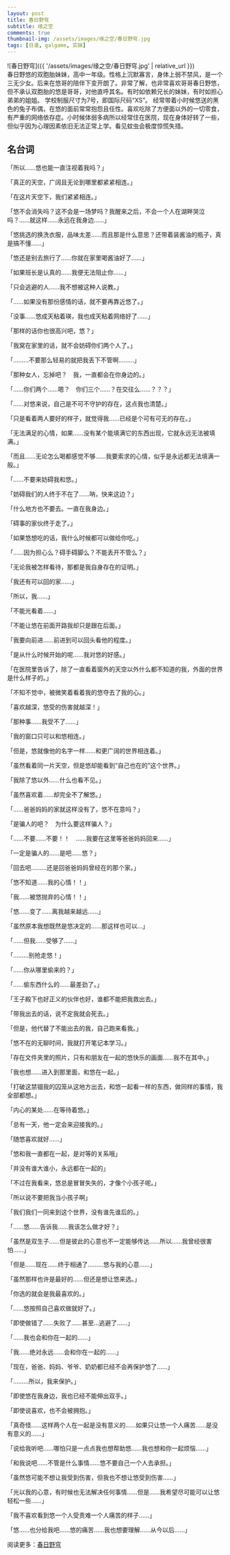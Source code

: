 ```yaml
---
layout: post
title: 春日野穹
subtitle: 缘之空
comments: true
thumbnail-img: /assets/images/缘之空/春日野穹.jpg
tags: [日漫, galgame, 实妹]
---
```

<link rel="stylesheet" href="/assets/css/styles.css">
<div class="img-limit" markdown="1">
![春日野穹]({{ '/assets/images/缘之空/春日野穹.jpg' | relative_url }})
</div>
春日野悠的双胞胎妹妹，高中一年级。性格上沉默寡言，身体上弱不禁风，是一个三无少女。后来在悠哥的陪伴下变开朗了。非常了解，也非常喜欢哥哥春日野悠，但不承认双胞胎的悠是哥哥，对他直呼其名。有时如依赖兄长的妹妹，有时如担心弟弟的姐姐。 学校制服尺寸为7号，即国际尺码“XS”。 经常带着小时候悠送的黑色的兔子布偶，在悠的面前常常抱怨且任性。喜欢吃除了方便面以外的一切零食，有严重的网络依存症。小时候体弱多病所以经常住在医院，现在身体好转了一些，但似乎因为心理因素依旧无法正常上学。看见蚊虫会极度惊慌失措。

## 名台词

「所以……悠也能一直注视着我吗？」

「真正的天空，广阔且无论到哪里都紧紧相连。」

「在这片天空下，我们紧紧相连。」

「悠不会消失吗？这不会是一场梦吗？我醒来之后，不会一个人在湖畔哭泣吗？……就这样……永远在我身边……」

「悠挑选的换洗衣服，品味太差……而且那是什么意思？还带着装酱油的瓶子，真是搞不懂……」

「悠还是别去旅行了……你就在家里喝酱油好了……」

「如果班长是认真的……我便无法阻止你……」

「只会逃避的人……我不想被这种人说教。」

「……如果没有那份感情的话，就不要再靠近悠了。」

「没事……悠成天粘着瑛，我也成天粘着网络好了……」

「那样的话你也很高兴吧，悠？」

「我窝在家里的话，就不会妨碍你们两个人了。」

「………不要那么轻易的就把我丢下不管啊………」

「那种女人，忘掉吧？　我，一直都会在你身边的。」

「……你们两个……嗯？　你们三个……？在交往么……？？？」

「……对悠来说，自己是不可不守护的存在，这点我也清楚。」

「只是看着两人要好的样子，就觉得我……已经是个可有可无的存在。」

「无法满足的心情，如果……没有某个能填满它的东西出现，它就永远无法被填满。」

「而且……无论怎么喝都感觉不够……我要索求的心情，似乎是永远都无法填满一般。」

「……不要来妨碍我和悠。」

「妨碍我们的人终于不在了……呐，快来这边？」

「什么地方也不要去。一直在我身边。」

「碍事的家伙终于走了。」

「如果悠想吃的话，我什么时候都可以做给你吃。」

「……因为担心么？碍手碍脚么？不能丢开不管么？」

「无论我被怎样看待，那都是我自身存在的证明。」

「我还有可以回的家……」

「所以，我……」

「不能光看着……」

「不能让悠在前面开路我却只是跟在后面。」

「我要向前进……前进到可以回头看他的程度。」

「是从什么时候开始的呢……我对悠的好感。」

「在医院里告诉了，除了一直看着窗外的天空以外什么都不知道的我，外面的世界是什么样子的。」

「不知不觉中，被微笑着看着我的悠夺去了我的心。」

「喜欢越深，悠受的伤害就越深！」

「那种事……我受不了……」

「我的窗口只可以和悠相连。」

「但是，悠就像他的名字一样……和更广阔的世界相连着。」

「虽然看着同一片天空，但是悠却能看到“自己也在的”这个世界。」

「我除了悠以外……什么也看不见。」

「虽然喜欢着……却完全不了解悠。」

「……爸爸妈妈的家就这样没有了，悠不在意吗？」

「是骗人的吧？　为什么要这样骗人？」

「……不要……不要！！　……我要在这里等爸爸妈妈回来……」

「一定是骗人的……是吧……悠？」

「回去吧………还是回爸爸妈妈曾经在的那个家。」

「悠不知道……我的心情！！」

「我……被悠抛弃的心情！！」

「悠……变了……离我越来越远……」

「虽然原本我想既然是悠决定的……那这样也可以…」

「……但我……受够了……」

「………别抢走悠！」

「……你从哪里偷来的？」

「……偷东西什么的……最差劲了。」

「王子殿下也好正义的伙伴也好，谁都不能把我救出去。」

「带我出去的话，说不定我就会死去。」

「但是，他代替了不能出去的我，自己跑来看我。」

「悠不在的无聊时间，我就打开笔记本学习。」

「存在文件夹里的照片，只有和朋友在一起的悠快乐的画面……我不在其中。」

「我也想……进入到那里面，和悠在一起。」

「打破这禁锢我的囚笼从这地方出去，和悠一起看一样的东西，做同样的事情，我全部都想。」

「内心的某处……在等待着悠。」

「总有一天，他一定会来迎接我的。」

「随悠喜欢就好……」

「悠和我一直都在一起，是对等的关系哦」

「并没有谁大谁小，永远都在一起的」

「不过在我看来，悠总是冒冒失失的，才像个小孩子呢。」
 
「所以说不要把我当小孩子啊」

「我们我们一同来到这个世界，没有谁先谁后的。」

「……悠……告诉我……我该怎么做才好？」

「虽然是双生子……但是彼此的心意也不一定能够传达……所以……我曾经很害怕……」

「但是……现在……终于相通了………悠与我的心意……」

「虽然那样也许是最好的……但还是想让悠来选。」

「你选的就会是我最喜欢的。」

「……悠按照自己喜欢做就好了。」

「即使做错了……失败了……甚至…逃避了……」

「……我也会和你在一起的……」

「我……绝对永远……会和你在一起的……」

「现在，爸爸、妈妈、爷爷、奶奶都已经不会再保护悠了……」

「………所以，我来保护。」

「即使悠在我身边，我也已经不能伸出双手。」

「即使说喜欢，也不会被拥抱。」

「真奇怪……这样两个人在一起是没有意义的……如果只让悠一个人痛苦……是没有意义的……」

「说给我听吧……哪怕只是一点点我也想帮助悠……我也想和你一起烦恼……」

「和我说吧……不管是什么事情……悠不要自己一个人去承担。」

「虽然悠可能不想让我受到伤害，但我也不想让悠受到伤害……」

「光以我的心意，有时候也无法解决任何事情……但是……我希望尽可能可以让悠轻松一些……」

「我不喜欢看到悠一个人受责难一个人痛苦的样子……」

「悠……也分给我吧……悠的痛苦……我也想要理解……从今以后……」

阅读更多：[春日野穹](https://mzh.moegirl.org.cn/%E6%98%A5%E6%97%A5%E9%87%8E%E7%A9%B9)

